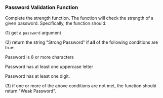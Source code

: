 ### Password Validation Function
Complete the strength function. The function will check the strength of a given password. Specifically, the function should:

(1) get a ```password``` argument

(2) return the string "Strong Password" if **all** of the following conditions are true:

Password is 8 or more characters

Password has at least one uppercase letter

Password has at least one digit.

(3) if one or more of the above conditions are not met, the function should return "Weak Password".